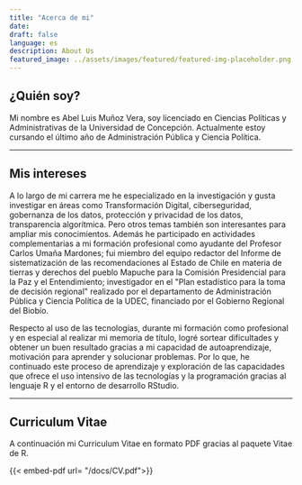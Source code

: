```yaml
---
title: "Acerca de mi"
date: 
draft: false
language: es
description: About Us
featured_image: ../assets/images/featured/featured-img-placeholder.png
---
```


## ¿Quién soy?

Mi nombre es Abel Luis Muñoz Vera, soy licenciado en Ciencias Políticas y Administrativas de la Universidad de Concepción. Actualmente estoy cursando el último año de Administración Pública y Ciencia Política.

------------------------------------------------------------------------

## Mis intereses

A lo largo de mi carrera me he especializado en la investigación y gusta investigar en áreas como Transformación Digital, ciberseguridad, gobernanza de los datos, protección y privacidad de los datos, transparencia algorítmica. Pero otros temas también son interesantes para ampliar mis conocimientos. Además he participado en actividades complementarias a mi formación profesional como ayudante del Profesor Carlos Umaña Mardones; fui miembro del equipo redactor del Informe de sistematización de las recomendaciones al Estado de Chile en materia de tierras y derechos del pueblo Mapuche para la Comisión Presidencial para la Paz y el Entendimiento; investigador en el "Plan estadístico para la toma de decisión regional" realizado por el departamento de Administración Pública y Ciencia Política de la UDEC, financiado por el Gobierno Regional del Biobío.

Respecto al uso de las tecnologías, durante mi formación como profesional y en especial al realizar mi memoria de título, logré sortear dificultades y obtener un buen resultado gracias a mi capacidad de autoaprendizaje, motivación para aprender y solucionar problemas. Por lo que, he continuado este proceso de aprendizaje y exploración de las capacidades que ofrece el uso intensivo de las tecnologías y la programación gracias al lenguaje R y el entorno de desarrollo RStudio.

------------------------------------------------------------------------

## Curriculum Vitae

A continuación mi Curriculum Vitae en formato PDF gracias al paquete Vitae de R.

{{< embed-pdf url= "/docs/CV.pdf">}}
